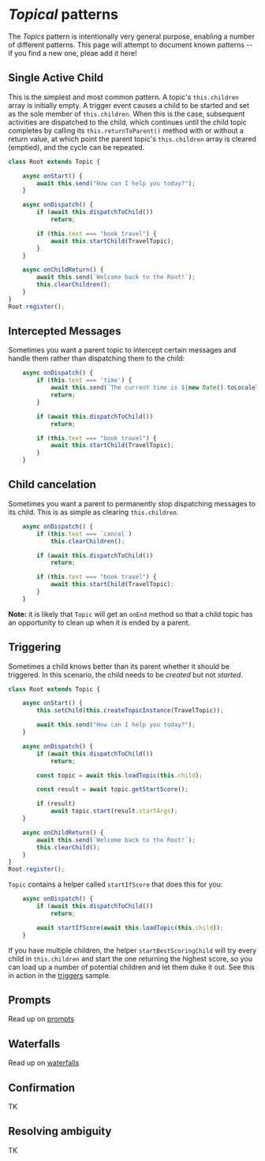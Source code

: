 # *Topical* patterns

The *Topics* pattern is intentionally very general purpose, enabling a number of different patterns. This page will attempt to document known patterns -- if you find a new one, pleae add it here!

## Single Active Child

This is the simplest and most common pattern. A topic's `this.children` array is initially empty. A trigger event causes a child to be started and set as the sole member of `this.children`. When this is the case, subsequent activities are dispatched to the child, which continues until the child topic completes by calling its `this.returnToParent()` method with or without a return value, at which point the parent topic's `this.children` array is cleared (emptied), and the cycle can be repeated.

```ts
class Root extends Topic {

    async onStart() {
        await this.send("How can I help you today?");
    }

    async onDispatch() {
        if (await this.dispatchToChild())
            return;

        if (this.text === "book travel") {
            await this.startChild(TravelTopic);
        }
    }

    async onChildReturn() {
        await this.send(`Welcome back to the Root!`);
        this.clearChildren();
    }
}
Root.register();
```

## Intercepted Messages

Sometimes you want a parent topic to intercept certain messages and handle them rather than dispatching them to the child:
```ts
    async onDispatch() {
        if (this.text === 'time') {
            await this.send(`The current time is ${new Date().toLocaleTimeString()}.`);
            return;
        }

        if (await this.dispatchToChild())
            return;

        if (this.text === "book travel") {
            await this.startChild(TravelTopic);
        }
    }
```

## Child cancelation

Sometimes you want a parent to permanently stop dispatching messages to its child. This is as simple as clearing `this.children`.

```ts
    async onDispatch() {
        if (this.text === `cancel`)
            this.clearChildren();

        if (await this.dispatchToChild())
            return;

        if (this.text === "book travel") {
            await this.startChild(TravelTopic);
        }
    }
```

**Note:** it is likely that `Topic` will get an `onEnd` method so that a child topic has an opportunity to clean up when it is ended by a parent.

## Triggering

Sometimes a child knows better than its parent whether it should be triggered. In this scenario, the child needs to be *created* but not *started*.

```ts
class Root extends Topic {

    async onStart() {
        this.setChild(this.createTopicInstance(TravelTopic));

        await this.send("How can I help you today?");
    }

    async onDispatch() {
        if (await this.dispatchToChild())
            return;

        const topic = await this.loadTopic(this.child);

        const result = await topic.getStartScore();

        if (result)
            await topic.start(result.startArgs);
    }

    async onChildReturn() {
        await this.send(`Welcome back to the Root!`);
        this.clearChild();
    }
}
Root.register();
```
`Topic` contains a helper called `startIfScore` that does this for you:
```ts
    async onDispatch() {
        if (await this.dispatchToChild())
            return;

        await startIfScore(await this.loadTopic(this.child));
    }
```

If you have multiple children, the helper `startBestScoringChild` will try every child in `this.children` and start the one returning the highest score, so you can load up a number of potential children and let them duke it out. See this in action in the [triggers](../samples/triggers.ts) sample.

## Prompts

Read up on [prompts](./prompts.md)

## Waterfalls

Read up on [waterfalls](./waterfalls.md)

## Confirmation

TK

## Resolving ambiguity

TK

